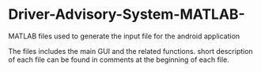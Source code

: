 # Driver-Advisory-System-MATLAB-
MATLAB files used to generate the input file for the android application 

The files includes the main GUI and the related functions. 
short description of each file can be found in comments at the beginning of each file. 
